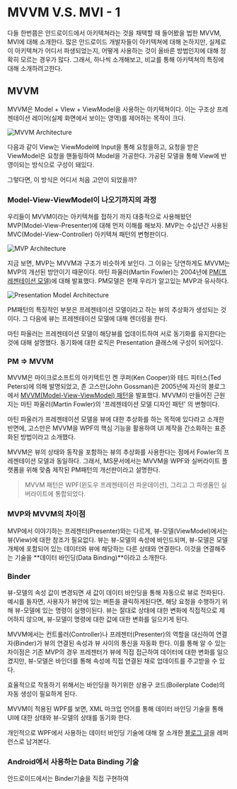 # MVVM V.S. MVI - 1

다들 한번쯤은 안드로이드에서 아키텍쳐라는 것을 채택할 때 들어봤을 법한 MVVM, MVI에 대해 소개한다. 많은 안드로이드 개발자들이 아키텍쳐에 대해 논하지만, 실제로 이 아키텍쳐가 어디서 파생되었는지, 어떻게 사용하는 것이 올바른 방법인지에 대해 정확히 모르는 경우가 많다. 그래서, 하나씩 소개해보고, 비교를 통해 아키텍쳐의 특징에 대해 소개하려고한다.



## MVVM

MVVM은 Model + VIew + ViewModel을 사용하는 아키텍쳐이다. 이는 구조상 프레젠테이션 레이어(실제 화면에서 보이는 영역)를 제어하는 목적이 크다.

![MVVM Architecture](https://imgur.com/3rbkLy2.jpg)

다음과 같이 View는 ViewModel에 Input을 통해 요청을하고, 요청을 받은 ViewModel은 요청을 핸들링하여 Model을 가공한다. 가공된 모델을 통해 View에 반영이되는 방식으로 구성이 돼있다.

그렇다면, 이 방식은 어디서 처음 고안이 되었을까?

### Model-View-ViewModel이 나오기까지의 과정

우리들이 MVVM이라는 아키텍쳐를 접하기 까지 대중적으로 사용해왔던 MVP(Model-View-Presenter)에 대해 먼저 이해를 해보자. MVP는 수십년간 사용된 MVC(Model-View-Controller) 아키텍쳐 패턴의 변형판이다. 

![MVP Architecture](https://imgur.com/4DuJsmi.jpg)



지금 보면, MVP는 MVVM과 구조가 비슷하게 보인다. 그 이유는 당연하게도 MVVM는 MVP의 개선된 방안이기 때문이다. 마틴 파울러(Martin Fowler)는 2004년에 [PM(프레젠테이션 모델)](https://martinfowler.com/eaaDev/PresentationModel.html)에 대해 발표했다. PM모델은 현재 우리가 알고있는 MVP과 유사하다.

![Presentation Model Architecture](https://imgur.com/tiDQQQx.jpg)

PM패턴의 특징적인 부분은 프레젠테이션 모델이라고 하는 뷰의 추상화가 생성되는 것이다. 그 다음에 뷰는 프레젠테이션 모델에 대해 렌더링을 한다.

마틴 파울러는 프레젠테이션 모델이 해당뷰를 업데이트하여 서로 동기화를 유지한다는 것에 대해 설명했다. 동기화에 대한 로직은 Presentation 클래스에 구성이 되어있다.

### PM => MVVM

MVVM은 마이크로소프트의 아키텍트인 켄 쿠퍼(Ken Cooper)와 테드 피터스(Ted Peters)에 의해 발명되었고, 존 고스만(John Gossman)은 2005년에 자신의 블로그에서 [MVVM(Model-View-ViewModel) 패턴](http://blogs.msdn.com/johngossman/archive/2005/10/08/478683.aspx)을 발표했다. MVVM이 만들어진 근원지는 마틴 파울러(Martin Fowler)의 '프레젠테이션 모델 디자인 패턴' 의 변형이다.

마틴 파울러가 프레젠테이션 모델을 뷰에 대한 추상화를 하는 목적에 있다라고 소개한 반면에, 고스만은 MVVM을 WPF의 핵심 기능을 활용하여 UI 제작을 간소화하는 표준화된 방법이라고 소개했다.

MVVM은 뷰의 상태와 동작을 포함하는 뷰의 추상화를 사용한다는 점에서 Fowler의 프레젠테이션 모델과 동일하다. 그래서, MS문서에서는 MVVM을 WPF와 실버라이트 플랫폼을 위해 맞춤 제작된 PM패턴의 개선판이라고 설명한다.

> MVVM 패턴은 WPF(윈도우 프레젠테이션 파운데이션), 그리고 그 파생품인 실버라이트에 통합되었다.

### MVP와 MVVM의 차이점

MVP에서 이야기하는 프레젠터(Presenter)와는 다르게, 뷰-모델(ViewModel)에서는 뷰(View)에 대한 참조가 필요없다. 뷰는 뷰-모델의 속성에 바인드되며, 뷰-모델은 모델 개체에 포함되어 있는 데이터와 뷰에  해당하는 다른 상태와 연결한다. 이것을 연결해주는 기술을 **데이터 바인딩(Data Binding)**이라고 소개한다.

###  Binder

뷰-모델의 속성 값이 변경되면 새 값이 데이터 바인딩을 통해 자동으로 뷰로 전파된다. 예시를 들자면, 사용자가 뷰안에 있는 버튼을 클릭하게된다면, 해당 요청을 수행하기 위해 뷰-모델에 있는 명령이 실행이된다. 뷰는 절대로 상태에 대한 변화에 직접적으로 제어하지 않으며, 뷰-모델이 명령에 대한 값에 대한 변화를 일으키게 된다.

MVVM에서는 컨트롤러(Controller)나 프레젠터(Presenter)의 역할을 대신하여 연결자(Binder)가 뷰의 연결된 속성과 뷰 사이의 통신을 자동화 한다. 이를 통해 알 수 있는 차이점은 기존 MVP의 경우 프레젠터가 뷰에 직접 접근하여 데이터에 대한 변화를 일으켰지만, 뷰-모델은 바인더를 통해 속성에 직접 연결된 채로 업데이트를 주고받을 수 있다.

효율적으로 작동하기 위해서는 바인딩을 하기위한 상용구 코드(Boilerplate Code)의 자동 생성이 필요하게 된다.

MVVM이 적용된 WPF를 보면, XML 마크업 언어를 통해 데이터 바인딩 기술을 통해 UI에 대한 상태와 뷰-모델의 상태를 동기화 한다.

개인적으로 WPF에서 사용하는 데이터 바인딩 기술에 대해 잘 소개한 [블로그 글](https://m.blog.naver.com/PostView.naver?isHttpsRedirect=true&blogId=leejongcheol2018&logNo=221452069250)을 레퍼런스로 남겨본다.



### Android에서 사용하는 Data Binding 기술

안드로이드에서는 Binder기술을 직접 구현하여 





